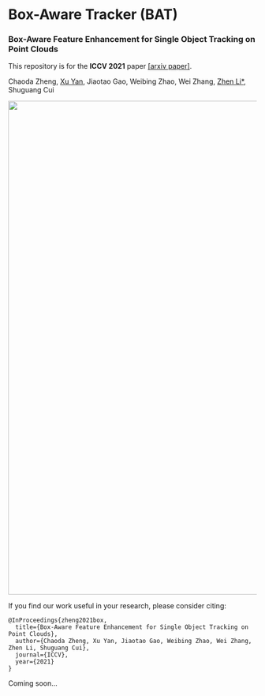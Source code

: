 # Box-Aware Tracker (BAT)
### Box-Aware Feature Enhancement for Single Object Tracking on Point Clouds
This repository is for the **ICCV 2021** paper [[arxiv paper]]().

Chaoda Zheng, [Xu Yan](https://github.com/yanx27), Jiaotao Gao, Weibing Zhao, Wei Zhang, [Zhen Li*](https://mypage.cuhk.edu.cn/academics/lizhen/), Shuguang Cui

<img src="figures/results.gif" width="1000"/>

If you find our work useful in your research, please consider citing:
```
@InProceedings{zheng2021box,
  title={Box-Aware Feature Enhancement for Single Object Tracking on Point Clouds},
  author={Chaoda Zheng, Xu Yan, Jiaotao Gao, Weibing Zhao, Wei Zhang, Zhen Li, Shuguang Cui},
  journal={ICCV},
  year={2021}
}
```

Coming soon...
